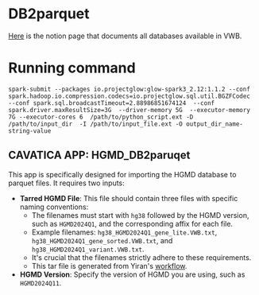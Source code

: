 # DB2parquet
[Here](https://www.notion.so/d3b/f958b89d2fc343a7bcfa41e4dfaa0a90?v=951ee808eb714a7fbf3239397941f648) is the notion page that documents all databases available in VWB.

# Running command
`spark-submit
--packages io.projectglow:glow-spark3_2.12:1.1.2 --conf spark.hadoop.io.compression.codecs=io.projectglow.sql.util.BGZFCodec  --conf spark.sql.broadcastTimeout=2.88986851674124  --conf spark.driver.maxResultSize=3G  --driver-memory 5G  --executor-memory 7G --executor-cores 6  /path/to/python_script.ext
 -D /path/to/input_dir  -I /path/to/input_file.ext -O output_dir_name-string-value`


## CAVATICA APP: HGMD_DB2paruqet
This app is specifically designed for importing the HGMD database to parquet files. It requires two inputs:

- **Tarred HGMD File**: This file should contain three files with specific naming conventions:
  - The filenames must start with `hg38` followed by the HGMD version, such as `HGMD2024Q1`, and the corresponding affix for each file.
  - Example filenames: `hg38_HGMD2024Q1_gene_lite.VWB.txt`, `hg38_HGMD2024Q1_gene_sorted.VWB.txt`, and `hg38_HGMD2024Q1_variant.VWB.txt`.
  - It's crucial that the filenames strictly adhere to these requirements.
  - This tar file is generated from Yiran's [workflow](https://github.com/Yiran-Guo/Annovar-database-update#updating-hgmd-2020q1).
- **HGMD Version**: Specify the version of HGMD you are using, such as `HGMD2024Q11`.
